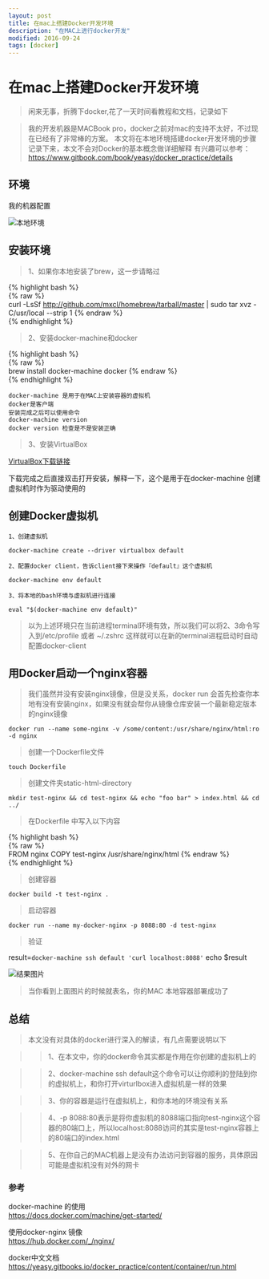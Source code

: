 ```yaml
---
layout: post
title: 在mac上搭建Docker开发环境
description: "在MAC上进行docker开发"
modified: 2016-09-24
tags: [docker]
---
```


# 在mac上搭建Docker开发环境

> 闲来无事，折腾下docker,花了一天时间看教程和文档，记录如下

> 我的开发机器是MACBook pro，docker之前对mac的支持不太好，不过现在已经有了非常棒的方案。
> 本文将在本地环境搭建docker开发环境的步骤记录下来，本文不会对Docker的基本概念做详细解释
有兴趣可以参考：https://www.gitbook.com/book/yeasy/docker_practice/details

## 环境
我的机器配置

![本地环境](http://fangzhou.oss-cn-hangzhou.aliyuncs.com/myblog/lALOdRU_u80BYs0CSg_586_354.png_620x10000q90g.jpg)


## 安装环境

> 1、如果你本地安装了brew，这一步请略过

{% highlight bash %}  
{% raw %}  
	curl -LsSf http://github.com/mxcl/homebrew/tarball/master | sudo tar xvz -C/usr/local --strip 1
{% endraw %}   
{% endhighlight %}   


> 2、安装docker-machine和docker

{% highlight bash %}  
{% raw %}  
	 brew install docker-machine docker
{% endraw %}   
{% endhighlight %}  

    docker-machine 是用于在MAC上安装容器的虚拟机
    docker是客户端
    安装完成之后可以使用命令
    docker-machine version
    docker version 检查是不是安装正确


> 3、安装VirtualBox

[VirtualBox下载链接](http://download.virtualbox.org/virtualbox/5.1.6/VirtualBox-5.1.6-110634-OSX.dmg)

  下载完成之后直接双击打开安装，解释一下，这个是用于在docker-machine 创建虚拟机时作为驱动使用的


## 创建Docker虚拟机

    1、创建虚拟机  

    docker-machine create --driver virtualbox default  

    2、配置docker client，告诉client接下来操作『default』这个虚拟机

    docker-machine env default

    3、将本地的bash环境与虚拟机进行连接

    eval "$(docker-machine env default)"

> 以为上述环境只在当前进程terminal环境有效，所以我们可以将2、3命令写入到/etc/profile 或者 ~/.zshrc 这样就可以在新的terminal进程启动时自动配置docker-client


## 用Docker启动一个nginx容器

> 我们虽然并没有安装nginx镜像，但是没关系，docker run 会首先检查你本地有没有安装nginx，如果没有就会帮你从镜像仓库安装一个最新稳定版本的nginx镜像

    docker run --name some-nginx -v /some/content:/usr/share/nginx/html:ro -d nginx

> 创建一个Dockerfile文件

    touch Dockerfile


> 创建文件夹static-html-directory

    mkdir test-nginx && cd test-nginx && echo "foo bar" > index.html && cd ../

> 在Dockerfile 中写入以下内容

{% highlight bash %}  
{% raw %}  
  FROM nginx
  COPY test-nginx /usr/share/nginx/html
{% endraw %}   
{% endhighlight %}



> 创建容器

    docker build -t test-nginx .

>  启动容器

    docker run --name my-docker-nginx -p 8088:80 -d test-nginx  

> 验证

  result=`docker-machine ssh default 'curl localhost:8088'`
  echo $result

![结果图片](http://fangzhou.oss-cn-hangzhou.aliyuncs.com/myblog/aaaaaa.jpg)

> 当你看到上面图片的时候就表名，你的MAC 本地容器部署成功了

## 总结
> 本文没有对具体的docker进行深入的解读，有几点需要说明以下

> > 1、在本文中，你的docker命令其实都是作用在你创建的虚拟机上的

> > 2、docker-machine ssh default这个命令可以让你顺利的登陆到你的虚拟机上，和你打开virturlbox进入虚拟机是一样的效果

> > 3、你的容器是运行在虚拟机上，和你本地的环境没有关系

> > 4、-p 8088:80表示是将你虚拟机的8088端口指向test-nginx这个容器的80端口上，所以localhost:8088访问的其实是test-nginx容器上的80端口的index.html

> > 5、在你自己的MAC机器上是没有办法访问到容器的服务，具体原因可能是虚拟机没有对外的网卡


### 参考
  docker-machine 的使用  
  https://docs.docker.com/machine/get-started/

  使用docker-nginx 镜像  
  https://hub.docker.com/_/nginx/

  docker中文文档  https://yeasy.gitbooks.io/docker_practice/content/container/run.html
